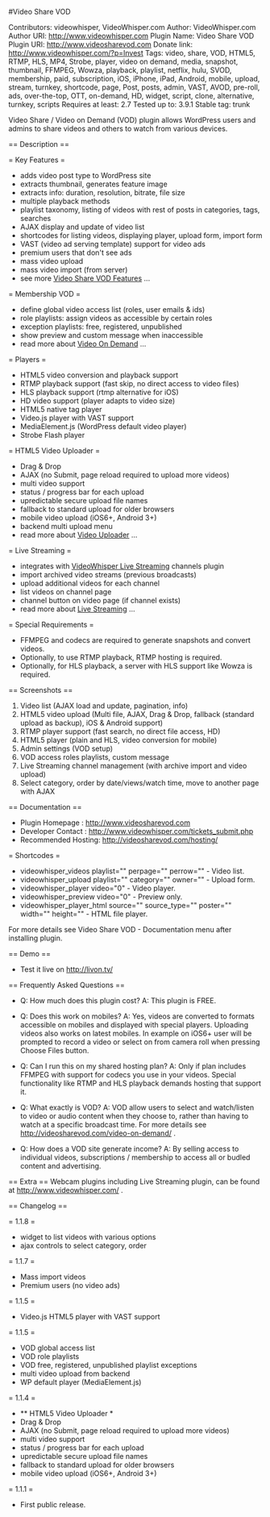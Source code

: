 #Video Share VOD 

Contributors: videowhisper, VideoWhisper.com
Author: VideoWhisper.com
Author URI: http://www.videowhisper.com
Plugin Name: Video Share VOD
Plugin URI: http://www.videosharevod.com
Donate link: http://www.videowhisper.com/?p=Invest
Tags: video, share, VOD, HTML5, RTMP, HLS, MP4, Strobe, player, video on demand, media, snapshot, thumbnail, FFMPEG, Wowza, playback, playlist, netflix, hulu, SVOD, membership, paid, subscription, iOS, iPhone, iPad, Android, mobile, upload, stream, turnkey, shortcode, page, Post, posts, admin, VAST, AVOD, pre-roll, ads, over-the-top, OTT, on-demand, HD, widget, script, clone, alternative, turnkey, scripts
Requires at least: 2.7
Tested up to: 3.9.1
Stable tag: trunk

Video Share / Video on Demand (VOD) plugin allows WordPress users and admins to share videos and others to watch from various devices. 

== Description ==

= Key Features =
* adds video post type to WordPress site
* extracts thumbnail, generates feature image
* extracts info: duration, resolution, bitrate, file size
* multiple playback methods
* playlist taxonomy, listing of videos with rest of posts in categories, tags, searches
* AJAX display and update of video list
* shortcodes for listing videos, displaying player, upload form, import form
* VAST (video ad serving template) support for video ads
* premium users that don't see ads
* mass video upload
* mass video import (from server)
* see more [Video Share VOD Features](http://videosharevod.com/features/
 "Video Share VOD Features") ...

= Membership VOD =
* define global video access list (roles, user emails & ids)
* role playlists: assign videos as accessible by certain roles
* exception playlists: free, registered, unpublished
* show preview and custom message when inaccessible
* read more about [Video On Demand](http://videosharevod.com/features/video-on-demand/ "Video On Demand") ...

= Players =
* HTML5 video conversion and playback support
* RTMP playback support (fast skip, no direct access to video files)
* HLS playback support (rtmp alternative for iOS)
* HD video support (player adapts to video size)
* HTML5 native tag player
* Video.js player with VAST support
* MediaElement.js (WordPress default video player)
* Strobe Flash player

= HTML5 Video Uploader =
* Drag & Drop
* AJAX (no Submit, page reload required to upload more videos)
* multi video support
* status / progress bar for each upload
* upredictable secure upload file names
* fallback to standard upload for older browsers
* mobile video upload (iOS6+, Android 3+)
* backend multi upload menu
* read more about [Video Uploader](http://videosharevod.com/features/video-uploader/ "Video Uploader") ...

= Live Streaming =
* integrates with [VideoWhisper Live Streaming](http://wordpress.org/plugins/videowhisper-live-streaming-integration/ "VideoWhisper Live Streaming") channels plugin
* import archived video streams (previous broadcasts)
* upload additional videos for each channel
* list videos on channel page
* channel button on video page (if channel exists)
* read more about [Live Streaming](http://videosharevod.com/features/live-streaming/ "Live Streaming") ...

= Special Requirements =
* FFMPEG and codecs are required to generate snapshots and convert videos.
* Optionally, to use RTMP playback, RTMP hosting is required. 
* Optionally, for HLS playback, a server with HLS support like Wowza is required.

== Screenshots ==
1. Video list (AJAX load and update, pagination, info)
2. HTML5 video upload (Multi file, AJAX, Drag & Drop, fallback (standard upload as backup), iOS & Android support)
3. RTMP player support (fast search, no direct file access, HD)
4. HTML5 player (plain and HLS, video conversion for mobile)
5. Admin settings (VOD setup)
6. VOD access roles playlists, custom message
7. Live Streaming channel management (with archive import and video upload)
8. Select category, order by date/views/watch time, move to another page with AJAX

== Documentation ==
* Plugin Homepage : http://www.videosharevod.com
* Developer Contact : http://www.videowhisper.com/tickets_submit.php
* Recommended Hosting: http://videosharevod.com/hosting/

= Shortcodes =
* videowhisper_videos playlist="" perpage="" perrow="" - Video list.
* videowhisper_upload playlist="" category="" owner="" - Upload form.
* videowhisper_player video="0" - Video player.
* videowhisper_preview video="0" - Preview only.
* videowhisper_player_html source="" source_type="" poster="" width="" height="" - HTML file player.

For more details see Video Share VOD - Documentation menu after installing plugin.

== Demo ==
* Test it live on http://livon.tv/


== Frequently Asked Questions ==
* Q: How much does this plugin cost?
A: This plugin is FREE. 

* Q: Does this work on mobiles?
A: Yes, videos are converted to formats accessible on mobiles and displayed with special players.
Uploading videos also works on latest mobiles. In example on iOS6+ user will be prompted to record a video or select on from camera roll when pressing Choose Files button.

* Q: Can I run this on my shared hosting plan?
A: Only if plan includes FFMPEG with support for codecs you use in your videos.
Special functionality like RTMP and HLS playback demands hosting that support it.

* Q: What exactly is VOD?
A: VOD allow users to select and watch/listen to video or audio content when they choose to, rather than having to watch at a specific broadcast time. For more details see http://videosharevod.com/video-on-demand/ .

* Q: How does a VOD site generate income?
A: By selling access to individual videos, subscriptions / membership to access all or budled content and advertising.

== Extra ==
Webcam plugins including Live Streaming plugin, can be found at http://www.videowhisper.com/ .


== Changelog ==

= 1.1.8 =
* widget to list videos with various options
* ajax controls to select category, order

= 1.1.7 =
* Mass import videos
* Premium users (no video ads)

= 1.1.5 =
* Video.js HTML5 player with VAST support

= 1.1.5 =
* VOD global access list
* VOD role playlists
* VOD free, registered, unpublished playlist exceptions
* multi video upload from backend
* WP default player (MediaElement.js)

= 1.1.4 =
* ** HTML5 Video Uploader *
* Drag & Drop
* AJAX (no Submit, page reload required to upload more videos)
* multi video support
* status / progress bar for each upload
* upredictable secure upload file names
* fallback to standard upload for older browsers
* mobile video upload (iOS6+, Android 3+)

= 1.1.1 =
* First public release.
